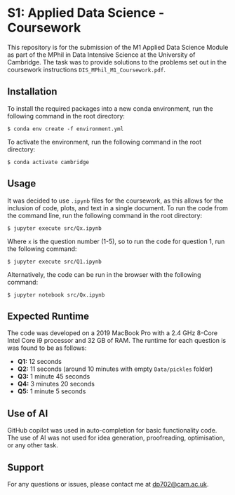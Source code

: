# S1: Applied Data Science - Coursework

This repository is for the submission of the M1 Applied Data Science Module as part of the MPhil in Data Intensive Science at the University of Cambridge. The task was to provide solutions to the problems set out in the coursework instructions `DIS_MPhil_M1_Coursework.pdf`.

## Installation
To install the required packages into a new conda environment, run the following command in the root directory:
```
$ conda env create -f environment.yml
```
To activate the environment, run the following command in the root directory:
```
$ conda activate cambridge
```

## Usage
It was decided to use `.ipynb` files for the coursework, as this allows for the inclusion of code, plots, and text in a single document. To run the code from the command line, run the following command in the root directory:
```
$ jupyter execute src/Qx.ipynb
```
Where `x` is the question number (1-5), so to run the code for question 1, run the following command:
```
$ jupyter execute src/Q1.ipynb
```
Alternatively, the code can be run in the browser with the following command:
```
$ jupyter notebook src/Qx.ipynb
```

## Expected Runtime
The code was developed on a 2019 MacBook Pro with a 2.4 GHz 8-Core Intel Core i9 processor and 32 GB of RAM. The runtime for each question is was found to be as follows:
- **Q1:** 12 seconds
- **Q2:** 11 seconds (around 10 minutes with empty `Data/pickles` folder)
- **Q3:** 1 minute 45 seconds
- **Q4:** 3 minutes 20 seconds
- **Q5:** 1 minute 5 seconds

## Use of AI
GitHub copilot was used in auto-completion for basic functionality code. The use of AI was not used for idea generation, proofreading, optimisation, or any other task.

## Support
For any questions or issues, please contact me at [dp702@cam.ac.uk](mailto:dp702@cam.ac.uk).